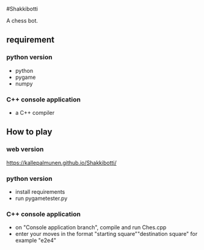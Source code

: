 #Shakkibotti

A chess bot.

## requirement

### python version
- python
- pygame
- numpy

### C++ console application
- a C++ compiler

## How to play

### web version

https://kallepalmunen.github.io/Shakkibotti/

### python version

- install requirements
- run pygametester.py

### C++ console application

- on "Console application branch", compile and run Ches.cpp
- enter your moves in the format "starting square""destination square" for example "e2e4"
